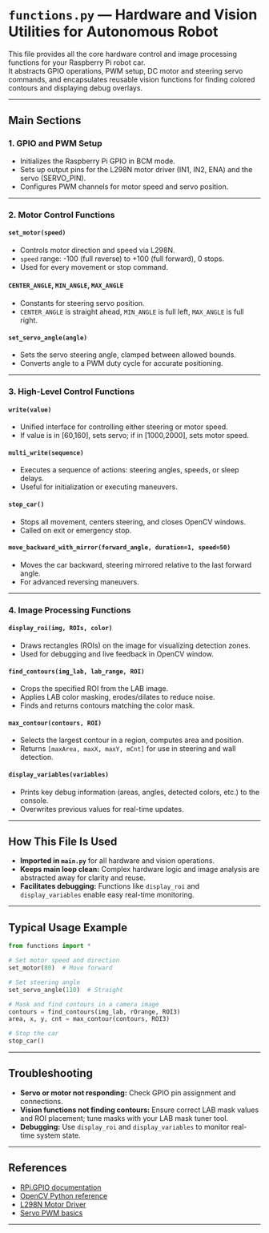 # `functions.py` — Hardware and Vision Utilities for Autonomous Robot

This file provides all the core hardware control and image processing functions for your Raspberry Pi robot car.  
It abstracts GPIO operations, PWM setup, DC motor and steering servo commands, and encapsulates reusable vision functions for finding colored contours and displaying debug overlays.

---

## Main Sections

### 1. GPIO and PWM Setup
- Initializes the Raspberry Pi GPIO in BCM mode.
- Sets up output pins for the L298N motor driver (IN1, IN2, ENA) and the servo (SERVO_PIN).
- Configures PWM channels for motor speed and servo position.

---

### 2. Motor Control Functions

#### `set_motor(speed)`
- Controls motor direction and speed via L298N.
- `speed` range: -100 (full reverse) to +100 (full forward), 0 stops.
- Used for every movement or stop command.

#### `CENTER_ANGLE`, `MIN_ANGLE`, `MAX_ANGLE`
- Constants for steering servo position.
- `CENTER_ANGLE` is straight ahead, `MIN_ANGLE` is full left, `MAX_ANGLE` is full right.

#### `set_servo_angle(angle)`
- Sets the servo steering angle, clamped between allowed bounds.
- Converts angle to a PWM duty cycle for accurate positioning.

---

### 3. High-Level Control Functions

#### `write(value)`
- Unified interface for controlling either steering or motor speed.
- If value is in [60,160], sets servo; if in [1000,2000], sets motor speed.

#### `multi_write(sequence)`
- Executes a sequence of actions: steering angles, speeds, or sleep delays.
- Useful for initialization or executing maneuvers.

#### `stop_car()`
- Stops all movement, centers steering, and closes OpenCV windows.
- Called on exit or emergency stop.

#### `move_backward_with_mirror(forward_angle, duration=1, speed=50)`
- Moves the car backward, steering mirrored relative to the last forward angle.
- For advanced reversing maneuvers.

---

### 4. Image Processing Functions

#### `display_roi(img, ROIs, color)`
- Draws rectangles (ROIs) on the image for visualizing detection zones.
- Used for debugging and live feedback in OpenCV window.

#### `find_contours(img_lab, lab_range, ROI)`
- Crops the specified ROI from the LAB image.
- Applies LAB color masking, erodes/dilates to reduce noise.
- Finds and returns contours matching the color mask.

#### `max_contour(contours, ROI)`
- Selects the largest contour in a region, computes area and position.
- Returns `[maxArea, maxX, maxY, mCnt]` for use in steering and wall detection.

#### `display_variables(variables)`
- Prints key debug information (areas, angles, detected colors, etc.) to the console.
- Overwrites previous values for real-time updates.

---

## How This File Is Used

- **Imported in `main.py`** for all hardware and vision operations.
- **Keeps main loop clean:** Complex hardware logic and image analysis are abstracted away for clarity and reuse.
- **Facilitates debugging:** Functions like `display_roi` and `display_variables` enable easy real-time monitoring.

---

## Typical Usage Example

```python
from functions import *

# Set motor speed and direction
set_motor(80)  # Move forward

# Set steering angle
set_servo_angle(110)  # Straight

# Mask and find contours in a camera image
contours = find_contours(img_lab, rOrange, ROI3)
area, x, y, cnt = max_contour(contours, ROI3)

# Stop the car
stop_car()
```

---

## Troubleshooting

- **Servo or motor not responding:** Check GPIO pin assignment and connections.
- **Vision functions not finding contours:** Ensure correct LAB mask values and ROI placement; tune masks with your LAB mask tuner tool.
- **Debugging:** Use `display_roi` and `display_variables` to monitor real-time system state.

---

## References

- [RPi.GPIO documentation](https://sourceforge.net/p/raspberry-gpio-python/wiki/Home/)
- [OpenCV Python reference](https://docs.opencv.org/)
- [L298N Motor Driver](https://www.electronicwings.com/nodemcu/l298n-motor-driver)
- [Servo PWM basics](https://www.raspberrypi-spy.co.uk/2013/07/using-a-servo-with-the-raspberry-pi/)

---
